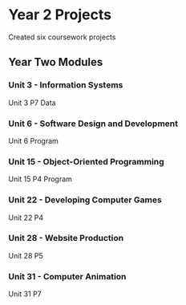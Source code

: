 # Year 2 Projects

Created six coursework projects

## Year Two Modules

### Unit 3 - Information Systems
Unit 3 P7 Data

### Unit 6 - Software Design and Development
Unit 6 Program

### Unit 15 - Object-Oriented Programming
Unit 15 P4 Program

### Unit 22 - Developing Computer Games
Unit 22 P4

### Unit 28 - Website Production
Unit 28 P5

### Unit 31 - Computer Animation
Unit 31 P7
